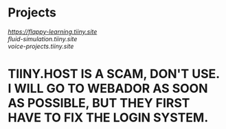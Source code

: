 # Projects
*https://flappy-learning.tiiny.site*                                                                                                  
*fluid-simulation.tiiny.site*                                                                                              
*voice-projects.tiiny.site*                                                                             
# TIINY.HOST IS A SCAM, DON'T USE. I WILL GO TO WEBADOR AS SOON AS POSSIBLE, BUT THEY FIRST HAVE TO FIX THE LOGIN SYSTEM.
